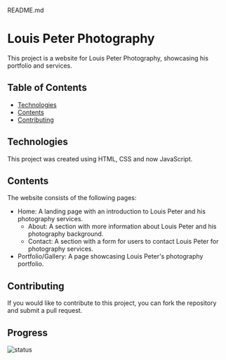 README.md

# Louis Peter Photography

This project is a website for Louis Peter Photography, showcasing his portfolio and services.

## Table of Contents

- [Technologies](#technologies)
- [Contents](#contents])
- [Contributing](#contributing)

## Technologies

This project was created using HTML, CSS and now JavaScript.

## Contents

The website consists of the following pages:

- Home: A landing page with an introduction to Louis Peter and his photography services.
  + About: A section with more information about Louis Peter and his photography background.
  + Contact: A section with a form for users to contact Louis Peter for photography services.
- Portfolio/Gallery: A page showcasing Louis Peter's photography portfolio.


## Contributing

If you would like to contribute to this project, you can fork the repository and submit a pull request.

## Progress

![status](https://img.shields.io/badge/status-ongoing-orange?style=flat-square)
